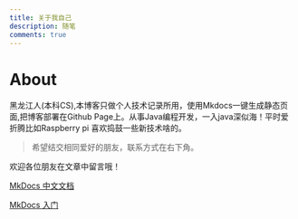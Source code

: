 ```yaml
---
title: 关于我自己
description: 随笔
comments: true
---
```

# About

黑龙江人(本科CS),本博客只做个人技术记录所用，使用Mkdocs一键生成静态页面,把博客部署在Github Page上。从事Java编程开发，一入java深似海！平时爱折腾比如Raspberry pi 喜欢捣鼓一些新技术啥的。

> 希望结交相同爱好的朋友，联系方式在右下角。

欢迎各位朋友在文章中留言哦！

[MkDocs 中文文档](https://markdown-docs-zh.readthedocs.io/zh_CN/latest/)

[MkDocs 入门](https://www.mkdocs.org/getting-started/)
